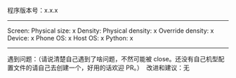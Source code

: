 <!--
感谢提交问题，提交 issue 前请先通过关键字搜索已经存在或解决了的 issue，避免重复提交相同内容。

### 如果代码不能启动，执行的时候直接报错

请贴出：
1. 代码版本号，代码中的 VERSION 变量
2. 使用环境（操作系统、Python 版本）
3. 尽量完整的代码执行命令，和打印的错误信息

### 如果代码能运行，但是达不到想要的效果

请贴出：
1. 代码版本号，代码中的 VERSION 变量
2. 使用环境 (运行脚本中已包含自动识别功能，复制即可)
3. 遇到问题（如有可能，请详细描述，建议附上截图。不负责的 issue 可能会被 close）
具体实例如下，按照该例进行提交 issue
-->

程序版本号：x.x.x
**********
Screen: Physical size: x
Density: Physical density: x
Override density: x
Device: x
Phone OS: x
Host OS: x
Python: x
**********
遇到问题：（请说清楚自己遇到了啥问题，不然可能被 close。还没有自己机型配置文件的请自己去创建一个，好用的话欢迎 PR。）
![]()
改进和建议：无
